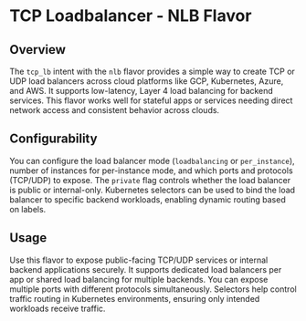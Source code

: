 # TCP Loadbalancer - NLB Flavor

## Overview

The `tcp_lb` intent with the `nlb` flavor provides a simple way to create TCP or UDP load balancers across cloud platforms like GCP, Kubernetes, Azure, and AWS. It supports low-latency, Layer 4 load balancing for backend services. This flavor works well for stateful apps or services needing direct network access and consistent behavior across clouds.

## Configurability

You can configure the load balancer mode (`loadbalancing` or `per_instance`), number of instances for per-instance mode, and which ports and protocols (TCP/UDP) to expose. The `private` flag controls whether the load balancer is public or internal-only. Kubernetes selectors can be used to bind the load balancer to specific backend workloads, enabling dynamic routing based on labels.

## Usage

Use this flavor to expose public-facing TCP/UDP services or internal backend applications securely. It supports dedicated load balancers per app or shared load balancing for multiple backends. You can expose multiple ports with different protocols simultaneously. Selectors help control traffic routing in Kubernetes environments, ensuring only intended workloads receive traffic.

